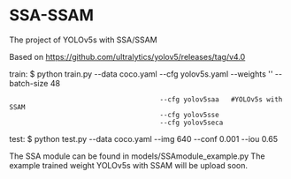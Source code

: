 # SSA-SSAM
The project of YOLOv5s with SSA/SSAM 

Based on 
https://github.com/ultralytics/yolov5/releases/tag/v4.0

train: $ python train.py --data coco.yaml --cfg yolov5s.yaml --weights '' --batch-size 48

                                          --cfg yolov5saa   #YOLOv5s with SSAM                             
                                          --cfg yolov5sse                                
                                          --cfg yolov5seca    

test:  $ python test.py --data coco.yaml --img 640 --conf 0.001 --iou 0.65

The SSA module can be found in models/SSAmodule_example.py
The example trained weight YOLOv5s with SSAM will be upload soon.
